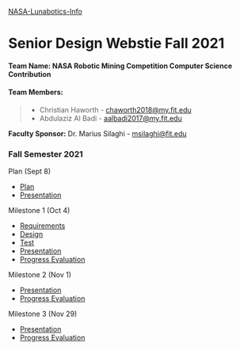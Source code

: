 [NASA-Lunabotics-Info](https://www.nasa.gov/content/lunabotics-information)
# Senior Design Webstie Fall 2021

#### **Team Name:** NASA Robotic Mining Competition Computer Science Contribution

#### Team Members:

>* Christian Haworth - chaworth2018@my.fit.edu
>* Abdulaziz Al Badi - aalbadi2017@my.fit.edu

**Faculty Sponsor:** Dr. Marius Silaghi - msilaghi@fit.edu

### Fall Semester 2021

Plan (Sept 8)
* [Plan](https://drive.google.com/file/d/1_8q7mM-AACsWwGsIJsFEBiUEi4ok_QaE/view?usp=sharing)
* [Presentation](https://docs.google.com/presentation/d/1JdSLupcBhTeaAkCFKRA5VnPsDwXsxjjS/edit#slide=id.p1)

Milestone 1 (Oct 4)
* [Requirements](url)
* [Design](url)
* [Test](url)
* [Presentation](url)
* [Progress Evaluation](url)

Milestone 2 (Nov 1)
* [Presentation](url)
* [Progress Evaluation](url)

Milestone 3 (Nov 29)
* [Presentation](url)
* [Progress Evaluation](url)

